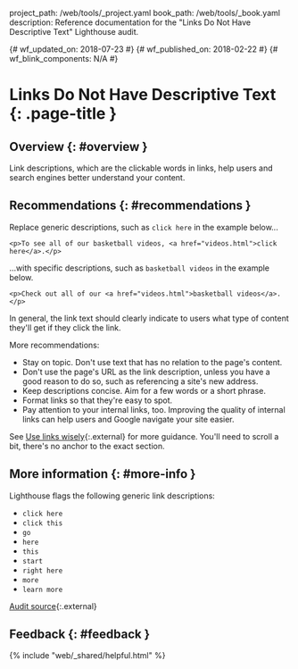 project_path: /web/tools/_project.yaml book_path: /web/tools/_book.yaml description: Reference documentation for the "Links Do Not Have Descriptive Text" Lighthouse audit.

{# wf_updated_on: 2018-07-23 #} {# wf_published_on: 2018-02-22 #} {# wf_blink_components: N/A #}

# Links Do Not Have Descriptive Text {: .page-title }

## Overview {: #overview }

Link descriptions, which are the clickable words in links, help users and search engines better understand your content.

## Recommendations {: #recommendations }

Replace generic descriptions, such as `click here` in the example below...

    <p>To see all of our basketball videos, <a href="videos.html">click here</a>.</p>
    

...with specific descriptions, such as `basketball videos` in the example below.

    <p>Check out all of our <a href="videos.html">basketball videos</a>.</p>
    

In general, the link text should clearly indicate to users what type of content they'll get if they click the link.

More recommendations:

* Stay on topic. Don't use text that has no relation to the page's content.
* Don't use the page's URL as the link description, unless you have a good reason to do so, such as referencing a site's new address.
* Keep descriptions concise. Aim for a few words or a short phrase.
* Format links so that they're easy to spot.
* Pay attention to your internal links, too. Improving the quality of internal links can help users and Google navigate your site easier.

See [Use links wisely](https://support.google.com/webmasters/answer/7451184#optimize){:.external} for more guidance. You'll need to scroll a bit, there's no anchor to the exact section.

## More information {: #more-info }

Lighthouse flags the following generic link descriptions:

* `click here`
* `click this`
* `go`
* `here`
* `this`
* `start`
* `right here`
* `more`
* `learn more`

[Audit source](https://github.com/GoogleChrome/lighthouse/blob/master/lighthouse-core/audits/seo/link-text.js){:.external}

## Feedback {: #feedback }

{% include "web/_shared/helpful.html" %}